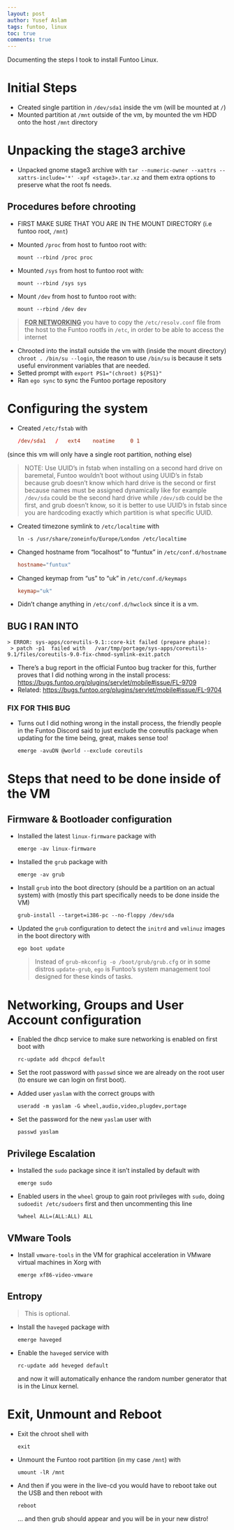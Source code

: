 ```yaml
---
layout: post
author: Yusef Aslam
tags: funtoo, linux
toc: true
comments: true
---
```


Documenting the steps I took to install Funtoo Linux.

# Initial Steps

-   Created single partition in `/dev/sda1` inside the vm (will be mounted at `/`)
-   Mounted partition at `/mnt` outside of the vm, by mounted the vm HDD onto the
    host `/mnt` directory

# Unpacking the stage3 archive

-   Unpacked gnome stage3 archive with
    `tar --numeric-owner --xattrs --xattrs-include='*' -xpf <stage3>.tar.xz`
    and them extra options to preserve what the root fs needs.

## Procedures before chrooting

-   FIRST MAKE SURE THAT YOU ARE IN THE MOUNT DIRECTORY (i.e funtoo root, `/mnt`)
-   Mounted `/proc` from host to funtoo root with:

    ```shell
    mount --rbind /proc proc
    ```

-   Mounted `/sys` from host to funtoo root with:

    ```shell
    mount --rbind /sys sys
    ```

-   Mount `/dev` from host to funtoo root with:

    ```shell
    mount --rbind /dev dev
    ```

> **<u>FOR NETWORKING</u>** you have to copy the `/etc/resolv.conf` file from the host to the Funtoo rootfs in `/etc`, in order to be able to access the internet

-   Chrooted into the install outside the vm with (inside the mount directory) `chroot . /bin/su --login`, the reason to use `/bin/su` is because it sets useful environment variables that are needed.
-   Setted prompt with `export PS1="(chroot) ${PS1}"`
-   Ran `ego sync` to sync the Funtoo portage repository

# Configuring the system

-   Created `/etc/fstab` with

    ```conf
    /dev/sda1	/	ext4	noatime		0 1
    ```
(since this vm will only have a single root partition, nothing else)

>   NOTE: Use UUID&rsquo;s in fstab when installing on a second hard drive on baremetal, Funtoo wouldn&rsquo;t boot without using UUID&rsquo;s in fstab because grub doesn&rsquo;t know which hard drive is the second or first because names must be assigned dynamically like for example `/dev/sda` could be the second hard drive while `/dev/sdb` could be the first, and grub doesn&rsquo;t know, so it is better to use UUID&rsquo;s in fstab since you are hardcoding exactly which partition is what specific UUID.

-   Created timezone symlink to `/etc/localtime` with

    ```shell
    ln -s /usr/share/zoneinfo/Europe/London /etc/localtime
    ```
-   Changed hostname from &ldquo;localhost&rdquo; to &ldquo;funtux&rdquo; in `/etc/conf.d/hostname`

    ```conf
    hostname="funtux"
    ```
-   Changed keymap from &ldquo;us&rdquo; to &ldquo;uk&rdquo; in `/etc/conf.d/keymaps`

    ```conf
    keymap="uk"
    ```
-   Didn&rsquo;t change anything in `/etc/conf.d/hwclock` since it is a vm.

## BUG I RAN INTO

    > ERROR: sys-apps/coreutils-9.1::core-kit failed (prepare phase):
     > patch -p1  failed with   /var/tmp/portage/sys-apps/coreutils-9.1/files/coreutils-9.0-fix-chmod-symlink-exit.patch

- There&rsquo;s a bug report in the official Funtoo bug tracker for this, further proves that I did nothing wrong in the install process: <https://bugs.funtoo.org/plugins/servlet/mobile#issue/FL-9709>
- Related: <https://bugs.funtoo.org/plugins/servlet/mobile#issue/FL-9704>

### FIX FOR THIS BUG

-   Turns out I did nothing wrong in the install process, the friendly people in the Funtoo Discord said to just exclude the coreutils package when updating for the time being, great, makes sense too!

    ```shell
    emerge -avuDN @world --exclude coreutils
    ```

# Steps that need to be done inside of the VM


## Firmware & Bootloader configuration

-   Installed the latest `linux-firmware` package with

    ```shell
    emerge -av linux-firmware
    ```
-   Installed the `grub` package with

    ```shell 
    emerge -av grub
    ```
-   Install `grub` into the boot directory (should be a partition on an actual system) with (mostly this part specifically needs to be done inside the VM)

    ```shell
    grub-install --target=i386-pc --no-floppy /dev/sda
    ```
-   Updated the `grub` configuration to detect the `initrd` and `vmlinuz` images in the boot directory with

    ```shell
    ego boot update
    ```
    >   Instead of `grub-mkconfig -o /boot/grub/grub.cfg` or in some distros `update-grub`, `ego` is Funtoo&rsquo;s system management tool designed for these kinds of tasks.

# Networking, Groups and User Account configuration

-   Enabled the dhcp service to make sure networking is enabled on first boot with
    
    ```shell
    rc-update add dhcpcd default
    ```
-   Set the root password with `passwd` since we are already on the root user (to ensure we can login on first boot).

-   Added user `yaslam` with the correct groups with
    
    ```shell
    useradd -m yaslam -G wheel,audio,video,plugdev,portage
    ```
-   Set the password for the new `yaslam` user with
    
    ```shell
    passwd yaslam
    ```

## Privilege Escalation

-   Installed the `sudo` package since it isn&rsquo;t installed by default with
   
    ```shell
    emerge sudo
    ```
-   Enabled users in the `wheel` group to gain root privileges with `sudo`, doing `sudoedit /etc/sudoers` first and then uncommenting this line
    
    ```shell
    %wheel ALL=(ALL:ALL) ALL
    ```

## VMware Tools

-   Install `vmware-tools` in the VM for graphical acceleration in VMware virtual machines in Xorg with
    
    ```shell
    emerge xf86-video-vmware
    ```

## Entropy

> This is optional.

-   Install the `haveged` package with
    
    ```shell
    emerge haveged
    ```
-   Enable the `haveged` service with
    
    ```shell
    rc-update add heveged default
    ```
    
    and now it will automatically enhance the random number generator that is in the Linux kernel.

# Exit, Unmount and Reboot

-   Exit the chroot shell with
    
    ```shell
    exit
    ```
-   Unmount the Funtoo root partition (in my case `/mnt`) with
    
    ```shell
    umount -lR /mnt
    ```
-   And then if you were in the live-cd you would have to reboot take out the USB and then reboot with
    
    ```shell
    reboot
    ```
    ... and then grub should appear and you will be in your new distro!

